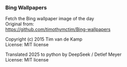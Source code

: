 ### Bing Wallpapers
Fetch the Bing wallpaper image of the day  
Original from:  
<https://github.com/timothymctim/Bing-wallpapers>

Copyright (c) 2015 Tim van de Kamp  
License: MIT license  

Translated 2025 to python by DeepSeek / Detlef Meyer  
License: MIT license  